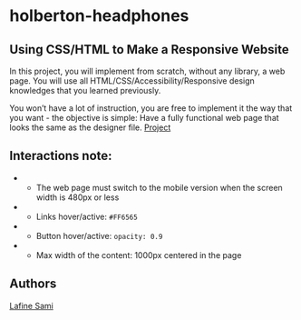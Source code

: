 # holberton-headphones

## Using CSS/HTML to Make a Responsive Website

In this project, you will implement from scratch, without any library, a web page. You will use all HTML/CSS/Accessibility/Responsive design knowledges that you learned previously.

You won’t have a lot of instruction, you are free to implement it the way that you want - the objective is simple: Have a fully functional web page that looks the same as the designer file. [Project](https://intranet.hbtn.io/rltoken/2ED3P1a2wnbQqRLi8aXJKw)

## Interactions note:

 - -   The web page must switch to the mobile version when the screen width is 480px or less
 - -   Links hover/active:  `#FF6565`
- -   Button hover/active:  `opacity: 0.9`
-  - Max width of the content: 1000px centered in the page

## Authors
[Lafine Sami](https://github.com/afinesami)
